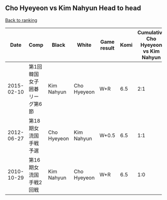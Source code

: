 ## Cho Hyeyeon vs Kim Nahyun Head to head

[Back to ranking](../../index.md)




| **Date** | **Comp** | **Black** | **White** | **Game result** | **Komi** | **Cumulative Cho Hyeyeon vs Kim Nahyun** | **Cho Hyeyeon streak** | **Kim Nahyun streak** | 
| --- | --- | --- | --- | --- | --- | --- | --- | --- |
| 2015-02-10 | 第1回韓国女子囲碁リーグ第6節 | Kim Nahyun | Cho Hyeyeon | W+R | 6.5 | 2:1 | 1 | 0 | 
| 2012-06-27 | 第18期女流国手戦予選 | Cho Hyeyeon | Kim Nahyun | W+0.5 | 6.5 | 1:1 | 0 | 1 | 
| 2010-10-29 | 第16期女流国手戦2回戦 | Kim Nahyun | Cho Hyeyeon | W+R | 6.5 | 1:0 | 1 | 0 |




